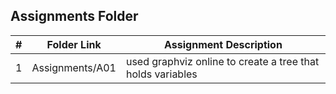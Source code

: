 
##  Assignments Folder

|   #   | Folder Link | Assignment Description |
| :---: | ----------- | ---------------------- |
|   1    |  Assignments/A01    | used graphviz online to create a tree that holds variables |
